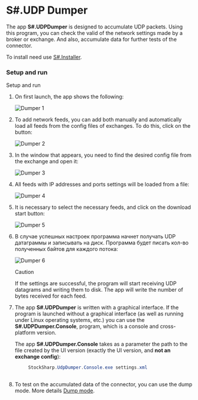 # S\#.UDP Dumper

The app **S\#.UDPDumper** is designed to accumulate UDP packets. Using this program, you can check the valid of the network settings made by a broker or exchange. And also, accumulate data for further tests of the connector.

To install need use [S\#.Installer](SharpInstaller.md).

### Setup and run

Setup and run

1. On first launch, the app shows the following:

   ![Dumper 1](~/images/Dumper_1.png)
2. To add network feeds, you can add both manually and automatically load all feeds from the config files of exchanges. To do this, click on the button:

   ![Dumper 2](~/images/Dumper_2.png)
3. In the window that appears, you need to find the desired config file from the exchange and open it:

   ![Dumper 3](~/images/Dumper_3.png)
4. All feeds with IP addresses and ports settings will be loaded from a file:

   ![Dumper 4](~/images/Dumper_4.png)
5. It is necessary to select the necessary feeds, and click on the download start button:

   ![Dumper 5](~/images/Dumper_5.png)
6. В случае успешных настроек программа начнет получать UDP датаграммы и записывать на диск. Программа будет писать кол\-во полученных байтов для каждого потока:

   ![Dumper 6](~/images/Dumper_6.png)

   > [!CAUTION]
   > If the settings are successful, the program will start receiving UDP datagrams and writing them to disk. The app will write the number of bytes received for each feed.
7. The app **S\#.UDPDumper** is written with a graphical interface. If the program is launched without a graphical interface (as well as running under Linux operating systems, etc.) you can use the **S\#.UDPDumper.Console**, program, which is a console and cross\-platform version.

   The app **S\#.UDPDumper.Console** takes as a parameter the path to the file created by the UI version (exactly the UI version, and **not an exchange config**):

   ```cs
   		StockSharp.UdpDumper.Console.exe settings.xml
   		
   ```
8. To test on the accumulated data of the connector, you can use the dump mode. More details [Dump mode](FastDump.md).
